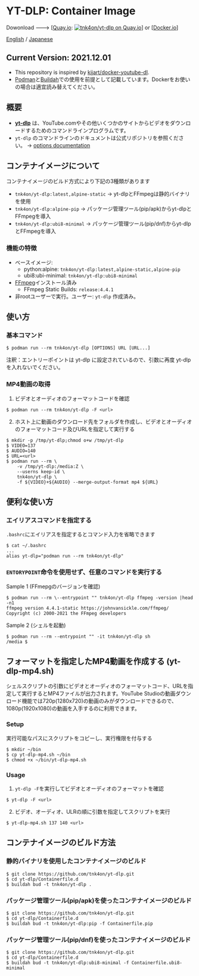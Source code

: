 # YT-DLP: Container Image

Dowonload ---> [[Quay.io](https://quay.io/repository/tnk4on/yt-dlp): [![tnk4on/yt-dlp on Quay.io](https://quay.io/repository/tnk4on/yt-dlp/status "tnk4on/yt-dlp on Quay.io")](https://quay.io/repository/tnk4on/yt-dlp)] or [[Docker.io](https://hub.docker.com/r/tnk4on/yt-dlp)]

[English](README.md) / [Japanese](README_ja.md)

## Current Version: **2021.12.01**

- This repository is inspired by [kijart/docker-youtube-dl](https://github.com/kijart/docker-youtube-dl).
- [Podman](https://github.com/containers/podman)と[Buildah](https://github.com/containers/buildah)での使用を前提として記載しています。Dockerをお使いの場合は適宜読み替えてください。

## 概要

- **[yt-dlp](https://github.com/yt-dlp/yt-dlp)** は、YouTube.comやその他いくつかのサイトからビデオをダウンロードするためのコマンドラインプログラムです。
- `yt-dlp` のコマンドラインのドキュメントは公式リポジトリを参照ください。 -> [options documentation](https://github.com/yt-dlp/yt-dlp#usage-and-options)

## コンテナイメージについて

コンテナイメージのビルド方式により下記の3種類があります
- `tnk4on/yt-dlp:latest,alpine-static` -> yt-dlpとFFmpegは静的バイナリを使用
- `tnk4on/yt-dlp:alpine-pip` -> パッケージ管理ツール(pip/apk)からyt-dlpとFFmpegを導入
- `tnk4on/yt-dlp:ubi8-minimal` -> パッケージ管理ツール(pip/dnf)からyt-dlpとFFmpegを導入

### 機能の特徴

- ベースイメージ:
    - python:alpine: `tnk4on/yt-dlp:latest,alpine-static,alpine-pip`
    - ubi8:ubi-minimal: `tnk4on/yt-dlp:ubi8-minimal`
- [FFmpeg](https://johnvansickle.com/ffmpeg/)インストール済み
    - FFmpeg Static Builds: `release:4.4.1`
- 非rootユーザーで実行。ユーザー: `yt-dlp` 作成済み。

## 使い方

### 基本コマンド

```
$ podman run --rm tnk4on/yt-dlp [OPTIONS] URL [URL...]
```
注釈：エントリーポイントは yt-dlp に設定されているので、引数に再度 yt-dlp を入れないでください。

### MP4動画の取得

1. ビデオとオーディオのフォーマットコードを確認

```
$ podman run --rm tnk4on/yt-dlp -F <url>
```

2. ホスト上に動画のダウンロード先をフォルダを作成し、ビデオとオーディオのフォーマットコード及びURLを指定して実行する

```
$ mkdir -p /tmp/yt-dlp;chmod o+w /tmp/yt-dlp
$ VIDEO=137
$ AUDIO=140
$ URL=<url>
$ podman run --rm \
    -v /tmp/yt-dlp:/media:Z \
    --userns keep-id \
    tnk4on/yt-dlp \
    -f ${VIDEO}+${AUDIO} --merge-output-format mp4 ${URL}
```

## 便利な使い方

### エイリアスコマンドを指定する

`.bashrc`にエイリアスを指定するとコマンド入力を省略できます

```
$ cat ~/.bashrc
...
alias yt-dlp="podman run --rm tnk4on/yt-dlp"
```

### `ENTORYPOINT`命令を使用せず、任意のコマンドを実行する

Sample 1 (FFmepgのバージョンを確認)

```
$ podman run --rm \--entrypoint "" tnk4on/yt-dlp ffmpeg -version |head -n1
ffmpeg version 4.4.1-static https://johnvansickle.com/ffmpeg/  Copyright (c) 2000-2021 the FFmpeg developers
```

Sample 2 (シェルを起動)

```
$ podman run --rm --entrypoint "" -it tnk4on/yt-dlp sh
/media $ 
```

## フォーマットを指定したMP4動画を作成する (yt-dlp-mp4.sh)

シェルスクリプトの引数にビデオとオーディオのフォーマットコード、URLを指定して実行するとMP4ファイルが出力されます。YouTube Studioの動画ダウンロード機能では720p(1280x720)の動画のみがダウンロードできるので、1080p(1920x1080)の動画を入手するのに利用できます。

### Setup

実行可能なパスにスクリプトをコピーし、実行権限を付与する

```
$ mkdir ~/bin
$ cp yt-dlp-mp4.sh ~/bin
$ chmod +x ~/bin/yt-dlp-mp4.sh
```

### Usage

1. `yt-dlp -F`を実行してビデオとオーディオのフォーマットを確認

```
$ yt-dlp -F <url>
```

2. ビデオ、オーディオ、ULRの順に引数を指定してスクリプトを実行

```
$ yt-dlp-mp4.sh 137 140 <url>
```

## コンテナイメージのビルド方法

### 静的バイナリを使用したコンテナイメージのビルド

```
$ git clone https://github.com/tnk4on/yt-dlp.git
$ cd yt-dlp/Containerfile.d
$ buildah bud -t tnk4on/yt-dlp .
```

### パッケージ管理ツール(pip/apk)を使ったコンテナイメージのビルド

```
$ git clone https://github.com/tnk4on/yt-dlp.git
$ cd yt-dlp/Containerfile.d
$ buildah bud -t tnk4on/yt-dlp:pip -f Containerfile.pip
```

### パッケージ管理ツール(pip/dnf)を使ったコンテナイメージのビルド

```
$ git clone https://github.com/tnk4on/yt-dlp.git
$ cd yt-dlp/Containerfile.d
$ buildah bud -t tnk4on/yt-dlp:ubi8-minimal -f Containerfile.ubi8-minimal
```